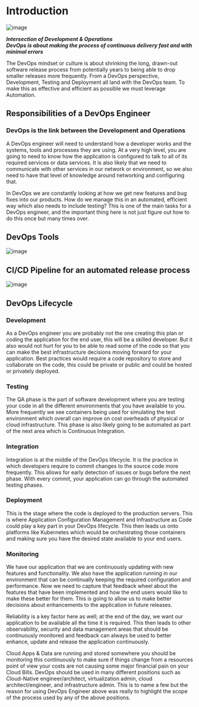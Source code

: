 # Introduction
![image](https://user-images.githubusercontent.com/20329508/197119559-774799fd-68ec-47a3-bfd0-97e4351a3080.png)

***Intersection of Development & Operations***  
***DevOps is about making the process of continuous delivery fast and with minimal errors***  

The DevOps mindset or culture is about shrinking the long, drawn-out software release process from potentially years to being able to drop smaller releases more frequently. 
From a DevOps perspective, Development, Testing and Deployment all land with the DevOps team. 
To make this as effective and efficient as possible we must leverage Automation.

## Responsibilities of a DevOps Engineer
### DevOps is the link between the Development and Operations
A DevOps engineer will need to understand how a developer works and the systems, tools and processes they are using.
At a very high level, you are going to need to know how the application is configured to talk to all of its required services or data services. 
It is also likely that we need to communicate with other services in our network or environment, 
so we also need to have that level of knowledge around networking and configuring that.


In DevOps we are constantly looking at how we get new features and bug fixes into our products. 
How do we manage this in an automated, efficient way which also needs to include testing? 
This is one of the main tasks for a DevOps engineer, and the important thing here is not just figure out how to do this once but many times over.

## DevOps Tools
![image](https://user-images.githubusercontent.com/20329508/197123046-b5ff0672-5beb-4fb7-a7a4-da2270bf907a.png)

## CI/CD Pipeline for an automated release process
![image](https://user-images.githubusercontent.com/20329508/197123880-fa6208a3-c560-400d-a702-9529ffd07029.png)

## DevOps Lifecycle
### Development
As a DevOps engineer you are probably not the one creating this plan or coding the application for the end user, this will be a skilled developer. 
But it also would not hurt for you to be able to read some of the code so that you can make the best infrastructure decisions moving forward for your application. 
Best practices would require a code repository to store and collaborate on the code, this could be private or public and could be hosted or privately deployed.

### Testing
The QA phase is the part of software development where you are testing your code in all the different environments that you have available to you. 
More frequently we see containers being used for simulating the test environment which overall can improve on cost overheads of physical or cloud infrastructure. 
This phase is also likely going to be automated as part of the next area which is Continuous Integration.

### Integration
Integration is at the middle of the DevOps lifecycle. It is the practice in which developers require to commit changes to the source code more frequently. 
This allows for early detection of issues or bugs before the next phase. With every commit, your application can go through the automated testing phases.

### Deployment
This is the stage where the code is deployed to the production servers. 
This is where Application Configuration Management and Infrastructure as Code could play a key part in your DevOps lifecycle. 
This then leads us onto platforms like Kubernetes which would be orchestrating those containers and making sure you have the desired state available to your end users.

### Monitoring
We have our application that we are continuously updating with new features and functionality. 
We also have the application running in our environment that can be continually keeping the required configuration and performance. 
Now we need to capture that feedback wheel about the features that have been implemented and how the end users would like to make these better for them. 
This is going to allow us to make better decisions about enhancements to the application in future releases.

Reliability is a key factor here as well; at the end of the day, we want our application to be available all the time it is required. 
This then leads to other observability, security and data management areas that should be continuously monitored and 
feedback can always be used to better enhance, update and release the application continuously.

Cloud Apps & Data are running and stored somewhere you should be monitoring this continuously to make sure if things change from a resources point of view your costs are not causing some major financial pain on your Cloud Bills. 
DevOps should be used in many different positions such as Cloud-Native engineer/architect, virtualization admin, cloud architect/engineer, and infrastructure admin. 
This is to name a few but the reason for using DevOps Engineer above was really to highlight the scope of the process used by any of the above positions.
